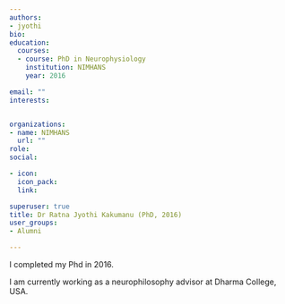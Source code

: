 ```yaml
---
authors:
- jyothi
bio: 
education:
  courses:
  - course: PhD in Neurophysiology
    institution: NIMHANS
    year: 2016

email: ""
interests:


organizations:
- name: NIMHANS
  url: ""
role: 
social:

- icon: 
  icon_pack: 
  link: 

superuser: true
title: Dr Ratna Jyothi Kakumanu (PhD, 2016)
user_groups:
- Alumni

---
```


I completed my Phd in 2016. 

I am currently working as a neurophilosophy advisor at Dharma College, USA.






